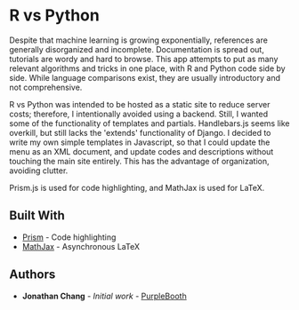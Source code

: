 # R vs Python

Despite that machine learning is growing exponentially, references are generally disorganized and incomplete. Documentation is spread out, tutorials are wordy and hard to browse. This app attempts to put as many relevant algorithms and tricks in one place, with R and Python code side by side. While language comparisons exist, they are usually introductory and not comprehensive.

R vs Python was intended to be hosted as a static site to reduce server costs; therefore, I intentionally avoided using a backend. Still, I wanted some of the functionality of templates and partials. Handlebars.js seems like overkill, but still lacks the 'extends' functionality of Django. I decided to write my own simple templates in Javascript, so that I could update the menu as an XML document, and update codes and descriptions without touching the main site entirely. This has the advantage of organization, avoiding clutter.

Prism.js is used for code highlighting, and MathJax is used for LaTeX.

## Built With

* [Prism](http://prismjs.com/) - Code highlighting
* [MathJax](https://www.mathjax.org/) - Asynchronous LaTeX

## Authors

* **Jonathan Chang** - *Initial work* - [PurpleBooth](https://github.com/jachang820)
